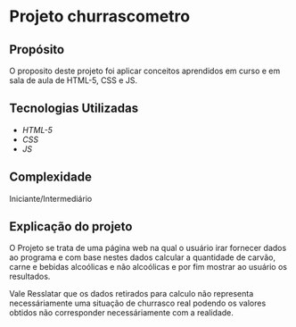 # Projeto churrascometro

## Propósito

O proposito deste projeto foi aplicar conceitos aprendidos em curso e em sala de aula de HTML-5, CSS e JS.

## Tecnologias Utilizadas

 * _HTML-5_
 * _CSS_
 * _JS_

## Complexidade

Iniciante/Intermediário

## Explicação do projeto

O Projeto se trata de uma página web na qual o usuário irar fornecer dados ao programa e com base nestes dados calcular a quantidade de carvão, carne e bebidas alcoólicas e não alcoólicas e por fim mostrar ao usuário os resultados.

Vale Resslatar que os dados retirados para calculo não representa necessáriamente uma situação de churrasco real podendo os valores obtidos não corresponder necessáriamente com a realidade. 
